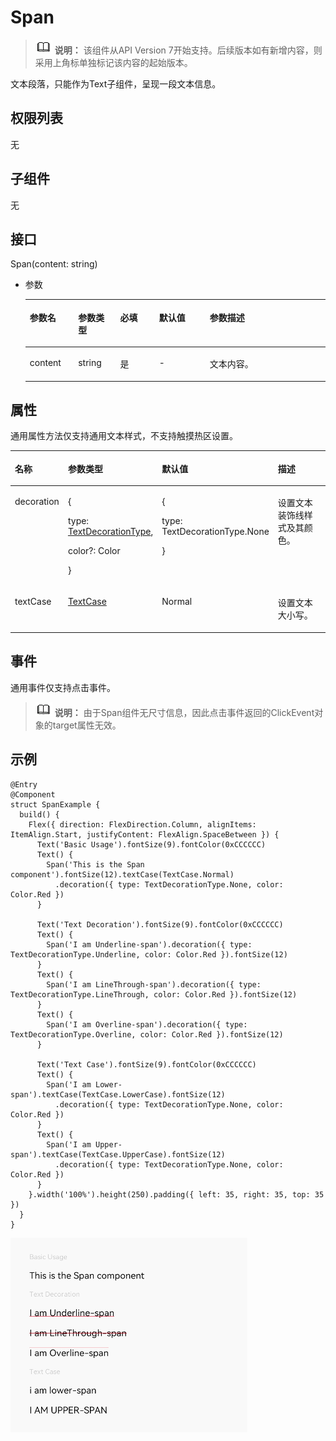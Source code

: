# Span<a name="ZH-CN_TOPIC_0000001237475051"></a>

>![](../../public_sys-resources/icon-note.gif) **说明：** 
>该组件从API Version 7开始支持。后续版本如有新增内容，则采用上角标单独标记该内容的起始版本。

文本段落，只能作为Text子组件，呈现一段文本信息。

## 权限列表<a name="section6238143720229"></a>

无

## 子组件<a name="section163926568224"></a>

无

## 接口<a name="section769166122319"></a>

Span\(content: string\)

-   参数

    <table><thead align="left"><tr><th class="cellrowborder" valign="top" width="16.11%" id="mcps1.1.6.1.1"><p>参数名</p>
    </th>
    <th class="cellrowborder" valign="top" width="14.01%" id="mcps1.1.6.1.2"><p>参数类型</p>
    </th>
    <th class="cellrowborder" valign="top" width="13%" id="mcps1.1.6.1.3"><p>必填</p>
    </th>
    <th class="cellrowborder" valign="top" width="16.869999999999997%" id="mcps1.1.6.1.4"><p>默认值</p>
    </th>
    <th class="cellrowborder" valign="top" width="40.01%" id="mcps1.1.6.1.5"><p>参数描述</p>
    </th>
    </tr>
    </thead>
    <tbody><tr><td class="cellrowborder" valign="top" width="16.11%" headers="mcps1.1.6.1.1 "><p>content</p>
    </td>
    <td class="cellrowborder" valign="top" width="14.01%" headers="mcps1.1.6.1.2 "><p>string</p>
    </td>
    <td class="cellrowborder" valign="top" width="13%" headers="mcps1.1.6.1.3 "><p>是</p>
    </td>
    <td class="cellrowborder" valign="top" width="16.869999999999997%" headers="mcps1.1.6.1.4 "><p>-</p>
    </td>
    <td class="cellrowborder" valign="top" width="40.01%" headers="mcps1.1.6.1.5 "><p>文本内容。</p>
    </td>
    </tr>
    </tbody>
    </table>


## 属性<a name="section11378635172316"></a>

通用属性方法仅支持通用文本样式，不支持触摸热区设置。

<table><thead align="left"><tr><th class="cellrowborder" valign="top" width="16%" id="mcps1.1.5.1.1"><p>名称</p>
</th>
<th class="cellrowborder" valign="top" width="26.009999999999998%" id="mcps1.1.5.1.2"><p>参数类型</p>
</th>
<th class="cellrowborder" valign="top" width="21.790000000000003%" id="mcps1.1.5.1.3"><p>默认值</p>
</th>
<th class="cellrowborder" valign="top" width="36.199999999999996%" id="mcps1.1.5.1.4"><p>描述</p>
</th>
</tr>
</thead>
<tbody><tr><td class="cellrowborder" valign="top" width="16%" headers="mcps1.1.5.1.1 "><p>decoration</p>
</td>
<td class="cellrowborder" valign="top" width="26.009999999999998%" headers="mcps1.1.5.1.2 "><p>{</p>
<p>type: <a href="ts-appendix-enums.md#section81063305178">TextDecorationType</a>,</p>
<p>color?: Color</p>
<p>}</p>
</td>
<td class="cellrowborder" valign="top" width="21.790000000000003%" headers="mcps1.1.5.1.3 "><p>{</p>
<p>type: TextDecorationType.None</p>
<p>}</p>
</td>
<td class="cellrowborder" valign="top" width="36.199999999999996%" headers="mcps1.1.5.1.4 "><p>设置文本装饰线样式及其颜色。</p>
</td>
</tr>
<tr><td class="cellrowborder" valign="top" width="16%" headers="mcps1.1.5.1.1 "><p>textCase</p>
</td>
<td class="cellrowborder" valign="top" width="26.009999999999998%" headers="mcps1.1.5.1.2 "><p><a href="ts-appendix-enums.md#section1276124151715">TextCase</a></p>
</td>
<td class="cellrowborder" valign="top" width="21.790000000000003%" headers="mcps1.1.5.1.3 "><p>Normal</p>
</td>
<td class="cellrowborder" valign="top" width="36.199999999999996%" headers="mcps1.1.5.1.4 "><p>设置文本大小写。</p>
</td>
</tr>
</tbody>
</table>

## 事件<a name="section1093554116361"></a>

通用事件仅支持点击事件。

>![](../../public_sys-resources/icon-note.gif) **说明：** 
>由于Span组件无尺寸信息，因此点击事件返回的ClickEvent对象的target属性无效。

## 示例<a name="section21711157202411"></a>

```
@Entry
@Component
struct SpanExample {
  build() {
    Flex({ direction: FlexDirection.Column, alignItems: ItemAlign.Start, justifyContent: FlexAlign.SpaceBetween }) {
      Text('Basic Usage').fontSize(9).fontColor(0xCCCCCC)
      Text() {
        Span('This is the Span component').fontSize(12).textCase(TextCase.Normal)
          .decoration({ type: TextDecorationType.None, color: Color.Red })
      }

      Text('Text Decoration').fontSize(9).fontColor(0xCCCCCC)
      Text() {
        Span('I am Underline-span').decoration({ type: TextDecorationType.Underline, color: Color.Red }).fontSize(12)
      }
      Text() {
        Span('I am LineThrough-span').decoration({ type: TextDecorationType.LineThrough, color: Color.Red }).fontSize(12)
      }
      Text() {
        Span('I am Overline-span').decoration({ type: TextDecorationType.Overline, color: Color.Red }).fontSize(12)
      }

      Text('Text Case').fontSize(9).fontColor(0xCCCCCC)
      Text() {
        Span('I am Lower-span').textCase(TextCase.LowerCase).fontSize(12)
          .decoration({ type: TextDecorationType.None, color: Color.Red })
      }
      Text() {
        Span('I am Upper-span').textCase(TextCase.UpperCase).fontSize(12)
          .decoration({ type: TextDecorationType.None, color: Color.Red })
      }
    }.width('100%').height(250).padding({ left: 35, right: 35, top: 35 })
  }
}
```

![](figures/Span.gif)

